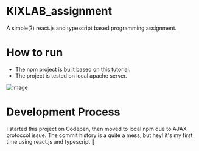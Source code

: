 # KIXLAB_assignment
A simple(?) react.js and typescript based programming assignment.

# How to run
<ul>
  <li>The npm project is built based on <a href="https://blog.logrocket.com/how-use-typescript-react-tutorial-examples/">this tutorial.</a></li>
  <li>The project is tested on local apache server.</li>
</ul>

![image](https://user-images.githubusercontent.com/105454200/203278428-00ec7d87-53e8-4cd5-9408-681676216678.png)



# Development Process
I started this project on Codepen, then moved to local npm due to AJAX protoccol issue. 
The commit history is a quite a mess, but hey! it's my first time using react.js and typescript 🙂 



